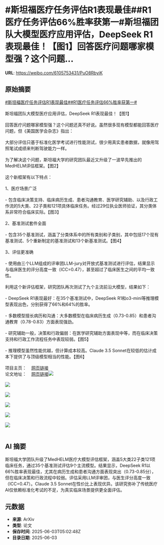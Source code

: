 # #斯坦福医疗任务评估R1表现最佳##R1医疗任务评估66%胜率获第一#斯坦福团队大模型医疗应用评估，DeepSeek R1表现最佳！【图1】回答医疗问题哪家模型强？这个问题...

**URL**: https://weibo.com/6105753431/PuO8RbyiK

## 原始摘要

<a href="https://m.weibo.cn/search?containerid=231522type%3D1%26t%3D10%26q%3D%23%E6%96%AF%E5%9D%A6%E7%A6%8F%E5%8C%BB%E7%96%97%E4%BB%BB%E5%8A%A1%E8%AF%84%E4%BC%B0R1%E8%A1%A8%E7%8E%B0%E6%9C%80%E4%BD%B3%23&amp;extparam=%23%E6%96%AF%E5%9D%A6%E7%A6%8F%E5%8C%BB%E7%96%97%E4%BB%BB%E5%8A%A1%E8%AF%84%E4%BC%B0R1%E8%A1%A8%E7%8E%B0%E6%9C%80%E4%BD%B3%23" data-hide=""><span class="surl-text">#斯坦福医疗任务评估R1表现最佳#</span></a><a href="https://m.weibo.cn/search?containerid=231522type%3D1%26t%3D10%26q%3D%23R1%E5%8C%BB%E7%96%97%E4%BB%BB%E5%8A%A1%E8%AF%84%E4%BC%B066%25%E8%83%9C%E7%8E%87%E8%8E%B7%E7%AC%AC%E4%B8%80%23&amp;extparam=%23R1%E5%8C%BB%E7%96%97%E4%BB%BB%E5%8A%A1%E8%AF%84%E4%BC%B066%25%E8%83%9C%E7%8E%87%E8%8E%B7%E7%AC%AC%E4%B8%80%23" data-hide=""><span class="surl-text">#R1医疗任务评估66%胜率获第一#</span></a><br><br>斯坦福团队大模型医疗应用评估，DeepSeek R1表现最佳！【图1】<br><br>回答医疗问题哪家模型强？这个问题还真不好说。虽然很多现有模型都能回答医疗问题，但《美国医学会杂志》指出：<br><br>大部分评估只基于标准化医学考试进行性能测试，很少用真实患者数据，就像用驾照笔试成绩来判断驾驶能力一样。<br><br>为了解决这个问题，斯坦福大学的研究团队最近又升级了一波早先推出的MedHELM评估框架。【图2】<br><br>这个新框架有以下特点：<br><br>1、医疗场景广泛<br><br>- 包含临床决策支持、临床病历生成、患者沟通教育、医学研究辅助、以及行政工作流的5大类、22子类和121项具体临床任务。经过29位执业医师验证，其分类体系非常符合临床实际。【图3】<br><br>2、基准测试套件全面<br><br>- 包含35个基准测试，涵盖了分类体系中的所有类别和子类别，其中包括17个现有基准测试、5个重新制定的基准测试和13个新基准测试。【图4】<br><br>3、评估更准确<br><br>- 使用由三个LLM组成的评审团LLM-jury对开放式基准测试进行评估，结果显示与临床医生的评分高度一致（ICC=0.47），甚至超过了临床医生之间的平均一致性。<br><br>利用这个新评估框架，研究团队再次测试了九个主流前沿大模型，结果如下：<br><br>- DeepSeek R1表现最好：在35个基准测试中，DeepSeek R1和o3-mini等推理模型表现出色，分别获得了66%和64%的胜率。<br><br>- 多数模型擅长病历和沟通：大多数模型在临床病历生成（0.73-0.85）和患者沟通教育（0.78-0.83）方面表现强劲。<br><br>- 研究辅助一般，决策和行政偏弱：在医学研究辅助方面表现中等，而在临床决策支持和行政工作流程任务中表现较弱。【图5】<br><br>- 推理模型虽然性能优越，但计算成本较高。Claude 3.5 Sonnet在较低的估计成本下提供了与顶级模型相当的性能。【图6】<br><br>项目主页：<a href="https://weibo.cn/sinaurl?u=https%3A%2F%2Fcrfm.stanford.edu%2Fhelm%2Fmedhelm%2Flatest%2F%23%2F" data-hide=""><span class="url-icon"><img style="width: 1rem;height: 1rem" src="https://h5.sinaimg.cn/upload/2015/09/25/3/timeline_card_small_web_default.png" referrerpolicy="no-referrer"></span><span class="surl-text">网页链接</span></a><br>论文地址：<a href="https://weibo.cn/sinaurl?u=https%3A%2F%2Farxiv.org%2Fabs%2F2505.23802" data-hide=""><span class="url-icon"><img style="width: 1rem;height: 1rem" src="https://h5.sinaimg.cn/upload/2015/09/25/3/timeline_card_small_web_default.png" referrerpolicy="no-referrer"></span><span class="surl-text">网页链接</span></a><img style="" src="https://tvax1.sinaimg.cn/large/006Fd7o3gy1i220urpvqcj30zk0m87ry.jpg" referrerpolicy="no-referrer"><br><br><img style="" src="https://tvax1.sinaimg.cn/large/006Fd7o3gy1i220utwc9vj30zk0y14gp.jpg" referrerpolicy="no-referrer"><br><br><img style="" src="https://tvax1.sinaimg.cn/large/006Fd7o3gy1i220uwbbhfj30zk0g7k0v.jpg" referrerpolicy="no-referrer"><br><br><img style="" src="https://tvax3.sinaimg.cn/large/006Fd7o3gy1i220uyaqx2j30zk0f8dt4.jpg" referrerpolicy="no-referrer"><br><br><img style="" src="https://tvax1.sinaimg.cn/large/006Fd7o3gy1i220v0bn0tj30zk0fyq82.jpg" referrerpolicy="no-referrer"><br><br><img style="" src="https://tvax3.sinaimg.cn/large/006Fd7o3gy1i220v4t8faj314e074jvw.jpg" referrerpolicy="no-referrer"><br><br>

## AI 摘要

斯坦福大学团队升级了MedHELM医疗大模型评估框架，涵盖5大类22子类121项临床任务，通过35个基准测试评估9个主流模型。结果显示，DeepSeek R1以66%胜率表现最佳，尤其在病历生成和患者沟通方面表现突出（0.73-0.85分），但在临床决策和行政流程中较弱。评估采用LLM评审团，与医生评分高度一致（ICC=0.47）。Claude 3.5 Sonnet在性价比上表现优异。该研究弥补了传统医疗AI仅依赖标准化考试的不足，为真实临床场景提供更全面评估。

## 元数据

- **来源**: ArXiv
- **类型**: 论文
- **保存时间**: 2025-06-03T05:02:48Z
- **目录日期**: 2025-06-03

